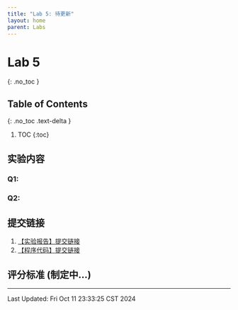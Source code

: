 ```yaml
---
title: "Lab 5: 待更新"
layout: home
parent: Labs
---
```


# Lab 5
{: .no_toc }

## Table of Contents
{: .no_toc .text-delta }

1. TOC
{:toc}

## 实验内容
### Q1: 

### Q2: 

## 提交链接

1. [【实验报告】提交链接](https://znas.cn/AppH5/share/collection?code=6lX86Ttcl3LxvVEw0FgZfb2tm25Zjd0X0uAsRiqpcrH2O6n5PqoqlWRSkgAcqgKM3&nid=KEYDEMJQGA2DCRKHGJBTS&mode=file&display=list&type=3)
2. [【程序代码】提交链接](https://znas.cn/AppH5/share/collection?code=6lX86Ttcl3LxvVEw0FgZfTAEzDoECL5I0R6OoJbQHm2fN7UNyiYiv9Zd1kRm3yetgT&nid=KEYDEMJQGA2DCRKHGJBTS&mode=file&display=list&type=3)

## 评分标准 (制定中...)

---

Last Updated: Fri Oct 11 23:33:25 CST 2024




